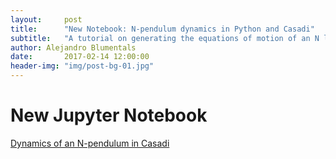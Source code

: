 ```yaml
---
layout:     post
title:      "New Notebook: N-pendulum dynamics in Python and Casadi"
subtitle:   "A tutorial on generating the equations of motion of an N link pendulum"
author: Alejandro Blumentals
date:       2017-02-14 12:00:00
header-img: "img/post-bg-01.jpg"
---
```


# New Jupyter Notebook

[Dynamics of an N-pendulum in Casadi](http://nbviewer.jupyter.org/github/blumenta/mechanics-control-notebooks/blob/master/casadi-notebooks/dynamics-of-an-N-pendulum.ipynb)